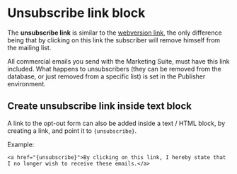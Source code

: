# Unsubscribe link block
The **unsubscribe link** is similar to the [webversion link](copernica-docs:MarketingSuite/template-editor/blocks/webversion), 
the only difference being that by clicking on this link the subscriber will 
remove himself from the mailing list. 

All commercial emails you send with the Marketing Suite, must have this link 
included. What happens to unsubscribers (they can be removed from the database, 
or just removed from a specific list) is set in the Publisher environment.  

## Create unsubscribe link inside text block

A link to the opt-out form can also be added inside a text / HTML block, 
by creating a link, and point it to `{unsubscribe}`. 

Example:

```
<a href="{unsubscribe}">By clicking on this link, I hereby state that I no longer wish to receive these emails.</a>
```
